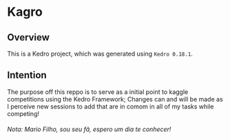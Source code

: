 # Kagro

## Overview

This is a Kedro project, which was generated using `Kedro 0.18.1`.

## Intention

The purpose off this reppo is to serve as a initial point to kaggle competitions using the Kedro Framework;
Changes can and will be made as I perceive new sessions to add that are in comom in all of my tasks while competing!





















###### Nota: Mario Filho, sou seu fã, espero um dia te conhecer!